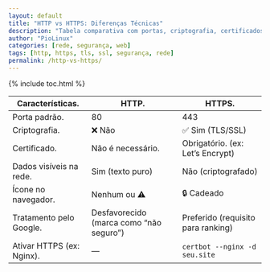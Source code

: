 ```yaml
---
layout: default
title: "HTTP vs HTTPS: Diferenças Técnicas"
description: "Tabela comparativa com portas, criptografia, certificados e mais — sem enfeites."
author: "PioLinux"
categories: [rede, segurança, web]
tags: [http, https, tls, ssl, segurança, rede]
permalink: /http-vs-https/
---
```


{% include toc.html %}


<section class="post-content">



<table class="evergreen-table">
  <thead>
    <tr>
      <th>Características.</th>
      <th>HTTP.</th>
      <th>HTTPS.</th>
    </tr>
  </thead>
  <tbody>
    <tr>
      <td data-label="Característica">Porta padrão.</td>
      <td data-label="HTTP">80</td>
      <td data-label="HTTPS">443</td>
    </tr>
    <tr>
      <td data-label="Característica">Criptografia.</td>
      <td data-label="HTTP">❌ Não</td>
      <td data-label="HTTPS">✅ Sim (TLS/SSL)</td>
    </tr>
    <tr>
      <td data-label="Característica">Certificado.</td>
      <td data-label="HTTP">Não é necessário.</td>
      <td data-label="HTTPS">Obrigatório. (ex: Let’s Encrypt)</td>
    </tr>
    <tr>
      <td data-label="Característica">Dados visíveis na rede.</td>
      <td data-label="HTTP">Sim (texto puro)</td>
      <td data-label="HTTPS">Não (criptografado)</td>
    </tr>
    <tr>
      <td data-label="Característica">Ícone no navegador.</td>
      <td data-label="HTTP">Nenhum ou ⚠️</td>
      <td data-label="HTTPS">🔒 Cadeado</td>
    </tr>
    <tr>
      <td data-label="Característica">Tratamento pelo Google.</td>
      <td data-label="HTTP">Desfavorecido (marca como “não seguro”)</td>
      <td data-label="HTTPS">Preferido (requisito para ranking)</td>
    </tr>
    <tr>
      <td data-label="Característica">Ativar HTTPS (ex: Nginx).</td>
      <td data-label="HTTP">—</td>
      <td data-label="HTTPS"><code>certbot --nginx -d seu.site</code></td>
    </tr>
  </tbody>
</table>

</section>
